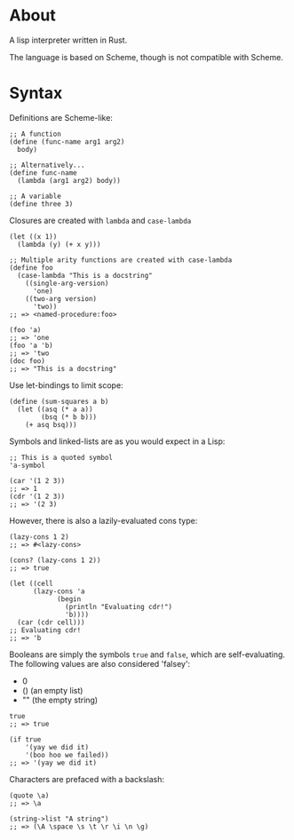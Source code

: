 # About

A lisp interpreter written in Rust.

The language is based on Scheme, though is not compatible with Scheme.

# Syntax

Definitions are Scheme-like:

```
;; A function
(define (func-name arg1 arg2)
  body)

;; Alternatively...
(define func-name
  (lambda (arg1 arg2) body))

;; A variable
(define three 3)
```

Closures are created with `lambda` and `case-lambda`

```
(let ((x 1))
  (lambda (y) (+ x y)))

;; Multiple arity functions are created with case-lambda
(define foo
  (case-lambda "This is a docstring"
    ((single-arg-version) 
      'one)
    ((two-arg version) 
      'two))
;; => <named-procedure:foo>

(foo 'a)
;; => 'one
(foo 'a 'b)
;; => 'two
(doc foo)
;; => "This is a docstring"
```

Use let-bindings to limit scope:

```
(define (sum-squares a b)
  (let ((asq (* a a))
        (bsq (* b b)))
    (+ asq bsq)))
```

Symbols and linked-lists are as you would expect in a Lisp:

```
;; This is a quoted symbol
'a-symbol

(car '(1 2 3))
;; => 1
(cdr '(1 2 3))
;; => '(2 3)
```

However, there is also a lazily-evaluated cons type:

```
(lazy-cons 1 2)
;; => #<lazy-cons>

(cons? (lazy-cons 1 2))
;; => true

(let ((cell 
      (lazy-cons 'a
            (begin
              (println "Evaluating cdr!")
              'b))))
  (car (cdr cell)))
;; Evaluating cdr!
;; => 'b
```

Booleans are simply the symbols `true` and `false`, which are self-evaluating.
The following values are also considered 'falsey':

* 0
* () (an empty list)
* "" (the empty string)

```
true
;; => true

(if true
    '(yay we did it)
    '(boo hoo we failed))
;; => '(yay we did it)
```

Characters are prefaced with a backslash:

```
(quote \a)
;; => \a

(string->list "A string")
;; => (\A \space \s \t \r \i \n \g)
```
